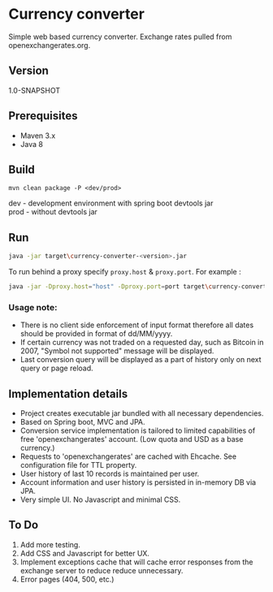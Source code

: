 # Currency converter

Simple web based currency converter. Exchange rates pulled from openexchangerates.org.

## Version
1.0-SNAPSHOT

## Prerequisites
* Maven 3.x
* Java 8

## Build
```
mvn clean package -P <dev/prod>
```
dev - development environment with spring boot devtools jar  
prod - without devtools jar

## Run
```sh
java -jar target\currency-converter-<version>.jar
```
To run behind a proxy specify `proxy.host` & `proxy.port`. For example :
```sh
java -jar -Dproxy.host="host" -Dproxy.port=port target\currency-converter-1.0-SNAPSHOT.jar
```

### Usage note:
* There is no client side enforcement of input format therefore all dates should be provided in format of dd/MM/yyyy.
* If certain currency was not traded on a requested day, such as Bitcoin in 2007, "Symbol not supported" message will be displayed.
* Last conversion query will be displayed as a part of history only on next query or page reload.

## Implementation details
 - Project creates executable jar bundled with all necessary dependencies.
 - Based on Spring boot, MVC and JPA.
 - Conversion service implementation is tailored to limited capabilities of free 'openexchangerates' account. (Low quota and USD as a base currency.)
 - Requests to 'openexchangerates' are cached with Ehcache. See configuration file for TTL property.
 - User history of last 10 records is maintained per user.
 - Account information and user history is persisted in in-memory DB via JPA.
 - Very simple UI. No Javascript and minimal CSS.

## To Do
1. Add more testing.
2. Add CSS and Javascript for better UX.
3. Implement exceptions cache that will cache error responses from the exchange server to reduce reduce unnecessary.
4. Error pages (404, 500, etc.)

 

